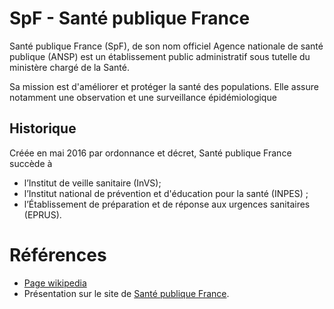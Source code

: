 # SpF - Santé publique France
<!-- SPDX-License-Identifier: MPL-2.0 -->

Santé publique France (SpF), de son nom officiel Agence nationale de santé publique (ANSP) est un établissement public administratif sous tutelle du ministère chargé de la Santé.

Sa mission est d'améliorer et protéger la santé des populations. 
Elle assure notamment une observation et une surveillance épidémiologique 

## Historique

Créée en mai 2016 par ordonnance et décret, Santé publique France succède à
- l’Institut de veille sanitaire (InVS);
- l’Institut national de prévention et d'éducation pour la santé (INPES) ;
- l’Établissement de préparation et de réponse aux urgences sanitaires (EPRUS).

# Références

- [Page wikipedia](https://fr.wikipedia.org/wiki/Agence_nationale_de_sant%C3%A9_publique)
- Présentation sur le site de [Santé publique France](https://www.santepubliquefrance.fr/a-propos).
